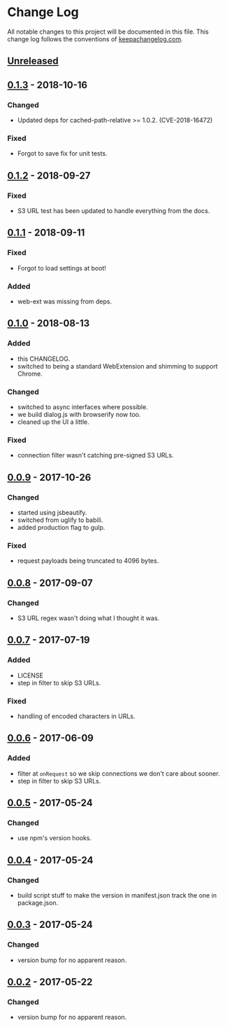# Change Log
All notable changes to this project will be documented in this file. This change log follows the conventions of [keepachangelog.com](http://keepachangelog.com/).

## [Unreleased]

## [0.1.3] - 2018-10-16
### Changed
- Updated deps for cached-path-relative >= 1.0.2. (CVE-2018-16472)

### Fixed
- Forgot to save fix for unit tests.

## [0.1.2] - 2018-09-27
### Fixed
- S3 URL test has been updated to handle everything from the docs.

## [0.1.1] - 2018-09-11
### Fixed
- Forgot to load settings at boot!

### Added
- web-ext was missing from deps.

## [0.1.0] - 2018-08-13
### Added
- this CHANGELOG.
- switched to being a standard WebExtension and shimming to support Chrome.

### Changed
- switched to async interfaces where possible.
- we build dialog.js with browserify now too.
- cleaned up the UI a little.

### Fixed
- connection filter wasn't catching pre-signed S3 URLs.

## [0.0.9] - 2017-10-26
### Changed
- started using jsbeautify.
- switched from uglify to babili.
- added production flag to gulp.

### Fixed
- request payloads being truncated to 4096 bytes.

## [0.0.8] - 2017-09-07
### Changed
- S3 URL regex wasn't doing what I thought it was.

## [0.0.7] - 2017-07-19
### Added
- LICENSE
- step in filter to skip S3 URLs.

### Fixed
- handling of encoded characters in URLs.

## [0.0.6] - 2017-06-09
### Added
- filter at `onRequest` so we skip connections we don't care about sooner.
- step in filter to skip S3 URLs.

## [0.0.5] - 2017-05-24
### Changed
- use npm's version hooks.

## [0.0.4] - 2017-05-24
### Changed
- build script stuff to make the version in manifest.json track the one in package.json.

## [0.0.3] - 2017-05-24
### Changed
- version bump for no apparent reason.

## [0.0.2] - 2017-05-22
### Changed
- version bump for no apparent reason.

[Unreleased]: https://github.com/Liath/aws-agent/compare/0.1.3...HEAD
[0.1.3]: https://github.com/Liath/aws-agent/commit/7180880a3167cf80c5002128f707f3e79e99305e
[0.1.2]: https://github.com/Liath/aws-agent/commit/e47bb54d5ba1ff3d81e1e069b91e726216c65259
[0.1.1]: https://github.com/Liath/aws-agent/commit/418ce088a06a96f16e8ea89419d0b1d3237faa48
[0.1.0]: https://github.com/Liath/aws-agent/commit/67a89c168c8c718dfc75b71ee6a0e3021eeb825b
[0.0.9]: https://github.com/Liath/aws-agent/commit/5d051100aa288071b5ef68a7f098d59764051831
[0.0.8]: https://github.com/Liath/aws-agent/commit/255c3d7bb42fb3422516346f2de6a1a21f037324
[0.0.7]: https://github.com/Liath/aws-agent/commit/4f0150e176d944765700afef9d47d8241306d853
[0.0.6]: https://github.com/Liath/aws-agent/commit/55ed9fa023b96b60bd1c2d3641ad6b60997370de
[0.0.5]: https://github.com/Liath/aws-agent/commit/08f4c086f5d2b33c9370602f80f7fb078d5f6a52
[0.0.4]: https://github.com/Liath/aws-agent/commit/dc04ca00eaafb992bdf04d7670482ffa2892c4ac
[0.0.3]: https://github.com/Liath/aws-agent/commit/dc04ca00eaafb992bdf04d7670482ffa2892c4ac
[0.0.2]: https://github.com/Liath/aws-agent/commit/dc04ca00eaafb992bdf04d7670482ffa2892c4ac
[0.0.1]: https://github.com/Liath/aws-agent/commit/8f834c25adf04cfb5fcb0f956b83eb6c216086a5
